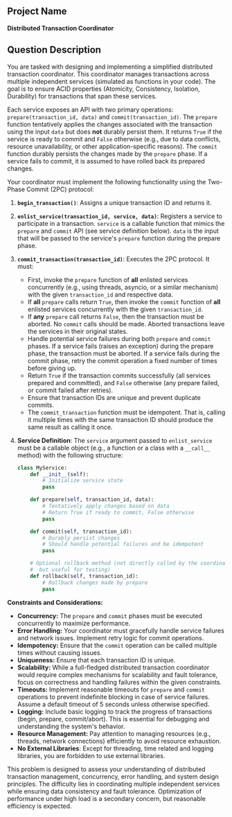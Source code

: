 ## Project Name

**Distributed Transaction Coordinator**

## Question Description

You are tasked with designing and implementing a simplified distributed transaction coordinator. This coordinator manages transactions across multiple independent services (simulated as functions in your code). The goal is to ensure ACID properties (Atomicity, Consistency, Isolation, Durability) for transactions that span these services.

Each service exposes an API with two primary operations: `prepare(transaction_id, data)` and `commit(transaction_id)`.  The `prepare` function tentatively applies the changes associated with the transaction using the input `data` but does **not** durably persist them. It returns `True` if the service is ready to commit and `False` otherwise (e.g., due to data conflicts, resource unavailability, or other application-specific reasons). The `commit` function durably persists the changes made by the `prepare` phase. If a service fails to commit, it is assumed to have rolled back its prepared changes.

Your coordinator must implement the following functionality using the Two-Phase Commit (2PC) protocol:

1.  **`begin_transaction()`**:  Assigns a unique transaction ID and returns it.

2.  **`enlist_service(transaction_id, service, data)`**: Registers a service to participate in a transaction. `service` is a callable function that mimics the `prepare` and `commit` API (see service definition below). `data` is the input that will be passed to the service's `prepare` function during the prepare phase.

3.  **`commit_transaction(transaction_id)`**: Executes the 2PC protocol.  It must:
    *   First, invoke the `prepare` function of **all** enlisted services concurrently (e.g., using threads, asyncio, or a similar mechanism) with the given `transaction_id` and respective data.
    *   If **all** `prepare` calls return `True`, then invoke the `commit` function of **all** enlisted services concurrently with the given `transaction_id`.
    *   If **any** `prepare` call returns `False`, then the transaction must be aborted.  No `commit` calls should be made. Aborted transactions leave the services in their original states.
    *   Handle potential service failures during both `prepare` and `commit` phases. If a service fails (raises an exception) during the prepare phase, the transaction must be aborted. If a service fails during the commit phase, retry the commit operation a fixed number of times before giving up.
    *   Return `True` if the transaction commits successfully (all services prepared and committed), and `False` otherwise (any prepare failed, or commit failed after retries).
    *   Ensure that transaction IDs are unique and prevent duplicate commits.
    *   The `commit_transaction` function must be idempotent. That is, calling it multiple times with the same transaction ID should produce the same result as calling it once.

4.  **Service Definition**: The `service` argument passed to `enlist_service` must be a callable object (e.g., a function or a class with a `__call__` method) with the following structure:

    ```python
    class MyService:
        def __init__(self):
            # Initialize service state
            pass

        def prepare(self, transaction_id, data):
            # Tentatively apply changes based on data
            # Return True if ready to commit, False otherwise
            pass

        def commit(self, transaction_id):
            # Durably persist changes
            # Should handle potential failures and be idempotent
            pass

        # Optional rollback method (not directly called by the coordinator,
        #  but useful for testing)
        def rollback(self, transaction_id):
            # Rollback changes made by prepare
            pass
    ```

**Constraints and Considerations:**

*   **Concurrency:**  The `prepare` and `commit` phases must be executed concurrently to maximize performance.
*   **Error Handling:** Your coordinator must gracefully handle service failures and network issues.  Implement retry logic for commit operations.
*   **Idempotency:**  Ensure that the `commit` operation can be called multiple times without causing issues.
*   **Uniqueness:** Ensure that each transaction ID is unique.
*   **Scalability:** While a full-fledged distributed transaction coordinator would require complex mechanisms for scalability and fault tolerance, focus on correctness and handling failures within the given constraints.
*   **Timeouts:** Implement reasonable timeouts for `prepare` and `commit` operations to prevent indefinite blocking in case of service failures. Assume a default timeout of 5 seconds unless otherwise specified.
*   **Logging:** Include basic logging to track the progress of transactions (begin, prepare, commit/abort). This is essential for debugging and understanding the system's behavior.
*   **Resource Management:**  Pay attention to managing resources (e.g., threads, network connections) efficiently to avoid resource exhaustion.
*   **No External Libraries**: Except for threading, time related and logging libraries, you are forbidden to use external libraries.

This problem is designed to assess your understanding of distributed transaction management, concurrency, error handling, and system design principles.  The difficulty lies in coordinating multiple independent services while ensuring data consistency and fault tolerance. Optimization of performance under high load is a secondary concern, but reasonable efficiency is expected.
